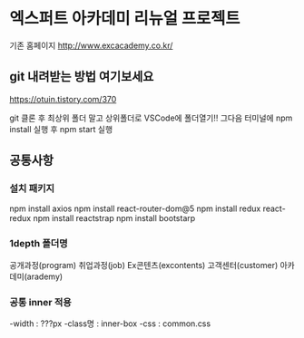 # 엑스퍼트 아카데미 리뉴얼 프로젝트

기존 홈페이지 http://www.excacademy.co.kr/

## git 내려받는 방법 여기보세요

https://otuin.tistory.com/370

git 클론 후
최상위 폴더 말고 상위폴더로 VSCode에 폴더열기!!
그다음 터미널에 npm install 실행 후 npm start 실행

## 공통사항

### 설치 패키지

npm install axios
npm install react-router-dom@5
npm install redux react-redux
npm install reactstrap
npm install bootstarp

### 1depth 폴더명

공개과정(program)
취업과정(job)
Ex콘텐츠(excontents)
고객센터(customer)
아카데미(arademy)

### 공통 inner 적용

-width : ???px
-class명 : inner-box
-css : common.css
